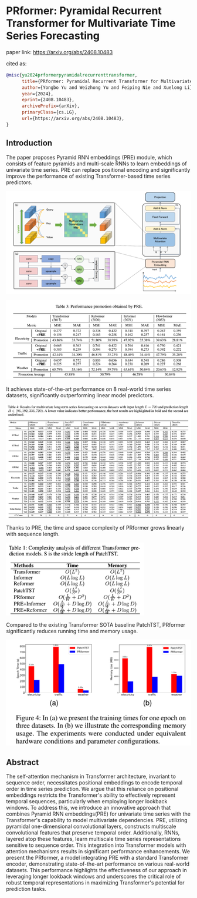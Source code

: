 

# PRformer: Pyramidal Recurrent Transformer for Multivariate Time Series Forecasting

paper link:   https://arxiv.org/abs/2408.10483

cited as:

```bib
@misc{yu2024prformerpyramidalrecurrenttransformer,
      title={PRformer: Pyramidal Recurrent Transformer for Multivariate Time Series Forecasting}, 
      author={Yongbo Yu and Weizhong Yu and Feiping Nie and Xuelong Li},
      year={2024},
      eprint={2408.10483},
      archivePrefix={arXiv},
      primaryClass={cs.LG},
      url={https://arxiv.org/abs/2408.10483}, 
}
```

## Introduction

The paper proposes Pyramid RNN embeddings (PRE) module, which consists of feature pyramids and multi-scale RNNs to learn embeddings of univariate time series. PRE can replace positional encoding and significantly improve the performance of existing Transformer-based time series predictors.

<img src=".README.assets/image-20240811170942589.png" alt="image-20240811170942589" style="zoom:67%;" />

![image-20240811171301326](.README.assets/image-20240811171301326.png)

It achieves state-of-the-art performance on 8 real-world time series datasets, significantly outperforming linear model predictors.

![image-20240811171100774](.README.assets/image-20240811171100774.png)

Thanks to PRE, the time and space complexity of PRformer grows linearly with sequence length.

![image-20240811172348560](.README.assets/image-20240811172348560.png)

Compared to the existing Transformer SOTA baseline PatchTST, PRformer significantly reduces running time and memory usage.

![image-20240811172013800](.README.assets/image-20240811172013800.png)



## Abstract

The self-attention mechanism in Transformer architecture, invariant to sequence order, necessitates positional embeddings to encode temporal order in time series prediction. We argue that this reliance on positional embeddings restricts the Transformer's ability to effectively represent temporal sequences, particularly when employing longer lookback windows. To address this, we introduce an innovative approach that combines Pyramid RNN embeddings(PRE) for univariate time series with the Transformer's capability to model multivariate dependencies. PRE, utilizing pyramidal one-dimensional convolutional layers, constructs multiscale convolutional features that preserve temporal order. Additionally, RNNs, layered atop these features, learn multiscale time series representations sensitive to sequence order. This integration into Transformer models with attention mechanisms results in significant performance enhancements. We present the PRformer, a model integrating PRE with a standard Transformer encoder, demonstrating state-of-the-art performance on various real-world datasets. This performance highlights the effectiveness of our approach in leveraging longer lookback windows and underscores the critical role of robust temporal representations in maximizing Transformer's potential for prediction tasks.